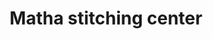 ---
title: "Matha stitching center"
url: /thiruvananthapuram/matha-stitching-center/
shop: tailor
---